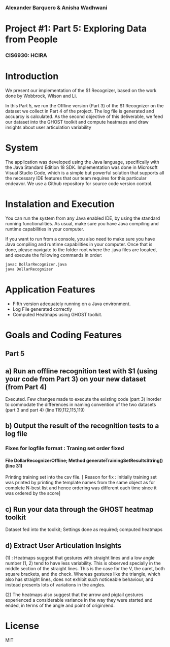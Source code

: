 ### Alexander Barquero & Anisha Wadhwani

# Project #1: Part 5: Exploring Data from People 
### CIS6930: HCIRA

# Introduction
We present our implementation of the $1 Recognizer, based on the work done by Wobbrock, Wilson and Li.

In this Part 5, we run the Offline version (Part 3) of the $1 Recognizer on the dataset we collect in Part 4 of the project. The log file is generated and accuarcy is calculated. As the second objective of this deliverable, we feed our dataset into the GHOST toolkit and compute heatmaps and draw insights about user articulation variability 


# System
The application was developed using the Java language, specifically with the Java Standard Edition 18 SDK. 
Implementation was done in Microsoft Visual Studio Code, which is a simple but powerful solution that supports all the necessary IDE features that our team requires for this particular endeavor.
We use a Github repository for source code version control.


# Instalation and Execution

You can run the system from any Java enabled IDE, by using the standard running functionalities. As usual, make sure you have Java compiling and runtime capabilities in your computer.

If you want to run from a console, you also need to make sure you have Java compiling and runtime capabilities in your computer. Once that is done, please navigate to the folder root where the .java files are located, and execute the following commands in order:  

```sh
javac DollarRecognizer.java
java DollarRecognizer
```

# Application Features

- Fifth version adequately running on a Java environment.
- Log File generated correctly 
- Computed Heatmaps using GHOST toolkit. 

# Goals and Coding Features

## Part 5

## a) Run an offline recognition test with $1 (using your code from Part 3) on your new dataset (from Part 4) 
Executed. Few changes made to execute the existing code (part 3) inorder to commodate the differences in naming convention of the two datasets (part 3 and part 4) (line 119,112,115,119)

## b) Output the result of the recognition tests to a log file 
### Fixes for logfile format : Traning set order fixed  
#### File DollarRecognizerOffline; Method generateTrainingSetResultsString() (line 31)
Printing training set into the csv file. [ Reason for fix : Initially training set was printed by printing the template names from the same object as for complete N-best list and hence ordering was different each time since it was ordered by the score]

## c) Run your data through the GHOST heatmap toolkit  
Dataset fed into the toolkit; Settings done as required; computed heatmaps

## d) Extract User Articulation Insights
(1) : Heatmaps suggest that gestures with straight lines and a low angle number (1, 2) tend to have less variability. This is observed specially in the middle section of the straight lines. This is the case for the V, the caret, both square brackets, and the check. Whereas gestures like the triangle, which also has straight lines, does not exhibit such noticeable behaviour, and instead presents lots of variations in the angles.

(2) The heatmaps also suggest that the arrow and pigtail gestures experienced a considerable variance in the way they were started and ended, in terms of the angle and point of origin/end.

# License
MIT

